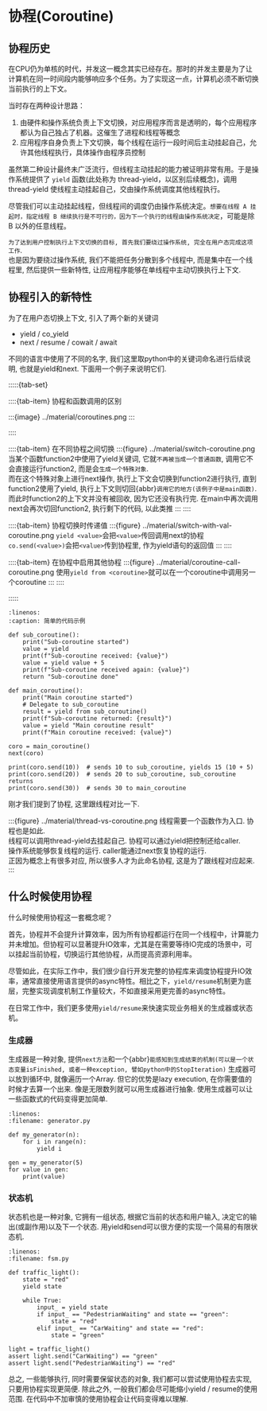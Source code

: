 # 协程(Coroutine)

## 协程历史

在CPU仍为单核的时代，并发这一概念其实已经存在。那时的并发主要是为了让计算机在同一时间段内能够响应多个任务。为了实现这一点，计算机必须不断切换当前执行的上下文。  

当时存在两种设计思路：  
1. 由硬件和操作系统负责上下文切换，对应用程序而言是透明的，每个应用程序都认为自己独占了机器。这催生了进程和线程等概念
2. 应用程序自身负责上下文切换，每个线程在运行一段时间后主动挂起自己，允许其他线程执行，具体操作由程序员控制

虽然第二种设计最终未广泛流行，但线程主动挂起的能力被证明非常有用。于是操作系统提供了 `yield` 函数(此处称为 thread-yield，以区别后续概念)，调用 thread-yield 使线程主动挂起自己，交由操作系统调度其他线程执行。  

尽管我们可以主动挂起线程，但线程间的调度仍由操作系统决定。`想要在线程 A 挂起时，指定线程 B 继续执行是不可行的，因为下一个执行的线程由操作系统决定`，可能是除 B 以外的任意线程。

`为了达到用户控制执行上下文切换的目标, 首先我们要绕过操作系统, 完全在用户态完成这项工作`. \
也是因为要绕过操作系统, 我们不能把任务分散到多个线程中, 而是集中在一个线程里, 然后提供一些新特性, 让应用程序能够在单线程中主动切换执行上下文.

## 协程引入的新特性

为了在用户态切换上下文, 引入了两个新的关键词

- yield / co_yield
- next / resume / cowait / await

不同的语言中使用了不同的名字, 我们这里取python中的关键词命名进行后续说明, 也就是yield和next. 下面用一个例子来说明它们.


:::::{tab-set}

::::{tab-item} 协程和函数调用的区别

:::{image} ../material/coroutines.png
:::

::::

::::{tab-item} 在不同协程之间切换
:::{figure} ../material/switch-coroutine.png
当某个函数function2中使用了yield关键词, 它就`不再被当成一个普通函数`, 调用它不会直接运行function2, 而是会`生成一个特殊对象`. \
而在这个特殊对象上进行next操作, 执行上下文会切换到function2进行执行, 直到function2使用了yield, 执行上下文则切回{abbr}`调用它的地方(该例子中是main函数)`. \
而此时function2的上下文并没有被回收, 因为它还没有执行完. 在main中再次调用next会再次切回function2, 执行剩下的代码, 以此类推
:::
::::

::::{tab-item} 协程切换时传递值
:::{figure} ../material/switch-with-val-coroutine.png
`yield <value>`会把`<value>`传回调用next的协程\
`co.send(<value>)`会把`<value>`传到协程里, 作为yield语句的返回值
:::
::::

::::{tab-item} 在协程中启用其他协程
:::{figure} ../material/coroutine-call-coroutine.png
使用`yield from <coroutine>`就可以在一个coroutine中调用另一个coroutine
:::
::::

:::::

```{code} python
:linenos:
:caption: 简单的代码示例

def sub_coroutine():
    print("Sub-coroutine started")
    value = yield
    print(f"Sub-coroutine received: {value}")
    value = yield value + 5
    print(f"Sub-coroutine received again: {value}")
    return "Sub-coroutine done"

def main_coroutine():
    print("Main coroutine started")
    # Delegate to sub_coroutine
    result = yield from sub_coroutine()
    print(f"Sub-coroutine returned: {result}")
    value = yield "Main coroutine result"
    print(f"Main coroutine received: {value}")

coro = main_coroutine()
next(coro)

print(coro.send(10))  # sends 10 to sub_coroutine, yields 15 (10 + 5)
print(coro.send(20))  # sends 20 to sub_coroutine, sub_coroutine returns
print(coro.send(30))  # sends 30 to main_coroutine
```

刚才我们提到了协程, 这里跟线程对比一下. 

:::{figure} ../material/thread-vs-coroutine.png
线程需要一个函数作为入口. 协程也是如此.\
线程可以调用thread-yield去挂起自己. 协程可以通过yield把控制还给caller. \
操作系统能够恢复线程的运行. caller能通过next恢复协程的运行. \
正因为概念上有很多对应, 所以很多人才为此命名协程, 这是为了跟线程对应起来.
:::

## 什么时候使用协程

什么时候使用协程这一套概念呢？  

首先，协程并不会提升计算效率，因为所有协程都运行在同一个线程中，计算能力并未增加。但协程可以显著提升IO效率，尤其是在需要等待IO完成的场景中，可以挂起当前协程，切换运行其他协程，从而提高资源利用率。  

尽管如此，在实际工作中，我们很少自行开发完整的协程库来调度协程提升IO效率，通常直接使用语言提供的async特性。相比之下，`yield/resume`机制更为底层，完整实现调度机制工作量较大，不如直接采用更完善的async特性。  

在日常工作中，我们更多使用`yield/resume`来快速实现业务相关的生成器或状态机。

### 生成器

生成器是一种对象, 提供`next方法`和一个{abbr}`能感知到生成结束的机制(可以是一个状态变量isFinished, 或者一种exception, 譬如python中的StopIteration)`
生成器可以放到循环中, 就像遍历一个Array. 但它的优势是lazy execution, 在你需要值的时候才去算一个出来. 像是无限数列就可以用生成器进行抽象. 使用生成器可以让一些函数式的代码变得更加简单.

```{code} python
:linenos:
:filename: generator.py

def my_generator(n):
    for i in range(n):
        yield i

gen = my_generator(5)
for value in gen:
    print(value)
```

### 状态机

状态机也是一种对象, 它拥有一组状态, 根据它当前的状态和用户输入, 决定它的输出(或副作用)以及下一个状态. 用yield和send可以很方便的实现一个简易的有限状态机.

```{code} python
:linenos:
:filename: fsm.py

def traffic_light():
    state = "red"
    yield state
    
    while True:
        input_ = yield state
        if input_ == "PedestrianWaiting" and state == "green":
            state = "red"
        elif input_ == "CarWaiting" and state == "red":
            state = "green"

light = traffic_light()
assert light.send("CarWaiting") == "green"
assert light.send("PedestrianWaiting") == "red"
```

总之, 一些能够执行, 同时需要保留状态的对象, 我们都可以尝试使用协程去实现, 只要用协程实现更简便.
除此之外, 一般我们都会尽可能缩小yield / resume的使用范围. 在代码中不加审慎的使用协程会让代码变得难以理解.
